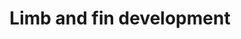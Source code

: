 ---
annotations:
- id: PW:0000004
  parent: regulatory pathway
  type: Pathway Ontology
  value: regulatory pathway
authors:
- Lmjackson
- MaintBot
- Mkutmon
- Egonw
- Jmelius
- Fehrhart
- Eweitz
description: ''
last-edited: 2021-05-26
organisms:
- Mus musculus
redirect_from:
- /index.php/Pathway:WP2604
- /instance/WP2604
revision: null
schema-jsonld:
- '@context': https://schema.org/
  '@id': https://wikipathways.github.io/pathways/WP2604.html
  '@type': Dataset
  creator:
    '@type': Organization
    name: WikiPathways
  description: ''
  keywords:
  - CNS 39
  - CNS 65
  - CsB
  - Csc
  - Epha3
  - Epha4
  - Grem1
  - Hoxd10
  - Hoxd11
  - Hoxd12
  - Island 2
  - Island 4
  - Meis1
  - Noggin
  - Pitx1
  - Pitx2
  - Sall1
  - Sall3
  - Tbx3
  - Tbx4
  - Tbx5
  - and1
  - and2
  - bmp2a
  - bmp2b
  - chordin
  - erm
  - etv4
  - etv5/etv5a
  - fgf10
  - fgf17
  - fgf24
  - fgf4
  - fgf8a/ fgf8
  - fgf9
  - fibin
  - gli3
  - hand1
  - hand2
  - hoxa11
  - hoxa13
  - hoxc10
  - hoxd13a/ hoxd13
  - osr1
  - osr2
  - pdlim7
  - pea3
  - ptc1/ptch1
  - raldh2
  - retinoic acid
  - shh/shha
  - wnt2b
  - wnt3a
  - wnt8c
  license: CC0
  name: Limb and fin development
seo: CreativeWork
title: Limb and fin development
wpid: WP2604
---